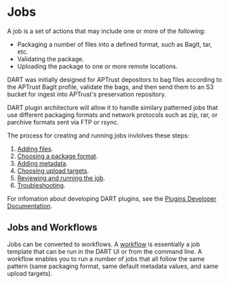 # Jobs

A job is a set of actions that may include one or more of the following:

* Packaging a number of files into a defined format, such as BagIt, tar, etc.
* Validating the package.
* Uploading the package to one or more remote locations.

DART was initially designed for APTrust depositors to bag files according to the APTrust BagIt profile, validate the bags, and then send them to an S3 bucket for ingest into APTrust's preservation repository.

DART plugin architecture will allow it to handle similary patterned jobs that use different packaging formats and network protocols such as zip, rar, or parchive formats sent via FTP or rsync.

The process for creating and running jobs invlolves these steps:

1. [Adding files](files.md).
1. [Choosing a package format](packaging.md).
1. [Adding metadata](metadata.md).
1. [Choosing upload targets](upload.md).
1. [Reviewing and running the job](run.md).
1. [Troubleshooting](troubleshooting.md).

For infomation about developing DART plugins, see the [Plugins Developer Documentation](../../developers/plugins/index.md).

## Jobs and Workflows

Jobs can be converted to workflows. A [workflow](../workflows/index.md) is essentially a job template that can be run in the DART UI or from the command line. A workflow enables you to run a number of jobs that all follow the same pattern (same packaging format, same default metadata values, and same upload targets).
